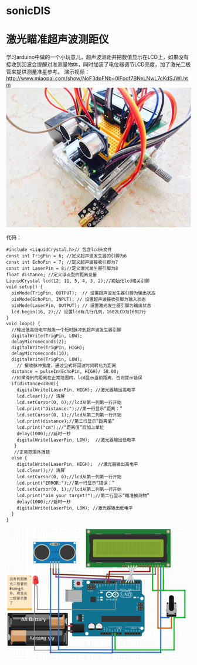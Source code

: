 # sonicDIS
# 激光瞄准超声波测距仪
学习arduino中做的一个小玩意儿，超声波测距并把数值显示在LCD上，如果没有接收到回波会提醒对准测量物体，同时加装了电位器调节LCD亮度，加了激光二极管来提供测量准星参考。
演示视频：http://www.miaopai.com/show/NoF3dpFNb~0lFpof7BNxLNwL7cKdSJWl.htm
![image](https://github.com/laifeilim/sonicDIS/blob/master/%E5%9B%BE%E7%89%871.jpg) 

代码：
```arduino
#include <LiquidCrystal.h>// 包含lcd头文件
const int TrigPin = 6; //定义超声波发生器的引脚为6
const int EchoPin = 7; //定义超声波接收引脚为7
const int LaserPin = 8;//定义激光发生器引脚为8
float distance; //定义浮点型的距离变量
LiquidCrystal lcd(12, 11, 5, 4, 3, 2);//初始化lcd相关引脚
void setup() {
  pinMode(TrigPin, OUTPUT);  // 设置超声波发生器引脚为输出状态
  pinMode(EchoPin, INPUT); // 设置超声波接收引脚为输入状态
  pinMode(LaserPin, OUTPUT); // 设置激光发生器引脚为输出状态
  lcd.begin(16, 2);// 设置lcd有几行几列，1602LCD为16列2行
} 
void loop() {
  //输出低高低电平触发一个短时脉冲到超声波发生器引脚
  digitalWrite(TrigPin, LOW); 
  delayMicroseconds(2); 
  digitalWrite(TrigPin, HIGH); 
  delayMicroseconds(10);
  digitalWrite(TrigPin, LOW); 
    // 接收脉冲宽度，通过公式将回波时间转化为距离
  distance = pulseIn(EchoPin, HIGH)/ 58.00;
  //如果得到的距离在正常范围内，lcd显示当前距离，否则提示错误
  if(distance<3000){
    digitalWrite(LaserPin, HIGH); //激光器输出高电平
    lcd.clear();// 清屏
    lcd.setCursor(0, 0);//lcd从第一列第一行开始
    lcd.print("Distance:");//第一行显示“距离：”
    lcd.setCursor(0, 1);//lcd从第二列第一行开始
    lcd.print(distance);//第二行显示“距离值”
    lcd.print("cm");//“距离值”后加上单位
    delay(1000);//延时一秒
    digitalWrite(LaserPin, LOW);  //激光器输出低电平
   }
   //正常范围外报错
  else {
    digitalWrite(LaserPin, HIGH);  //激光器输出高电平
    lcd.clear();// 清屏
    lcd.setCursor(0, 0);//lcd从第一列第一行开始
    lcd.print("ERROR:");//第一行显示“错误：”
    lcd.setCursor(0, 1);//lcd从第二列第一行开始
    lcd.print("aim your target!");//第二行显示“瞄准被测物”
    delay(1000);//延时一秒
    digitalWrite(LaserPin, LOW); //激光器输出低电平
  }
}
```
![image](https://github.com/laifeilim/sonicDIS/blob/master/%E9%9D%A2%E5%8C%85%E7%89%88%E5%9B%BE.JPG) 
